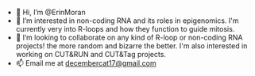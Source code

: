 - 👋 Hi, I’m @ErinMoran
- 👀 I’m interested in non-coding RNA and its roles in epigenomics. I'm currently very into R-loops and how they function to guide mitosis.
- 💞️ I’m looking to collaborate on any kind of R-loop or non-coding RNA projects! the more random and bizarre the better. I'm also interested in working on CUT&RUN and CUT&Tag projects.
- 📫 Email me at decembercat17@gmail.com

<!---
ErinMoran/ErinMoran is a ✨ special ✨ repository because its `README.md` (this file) appears on your GitHub profile.
You can click the Preview link to take a look at your changes.
--->
